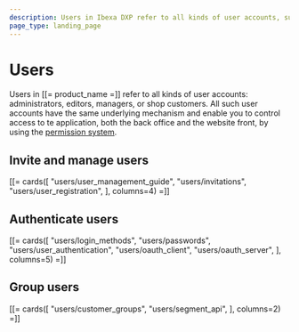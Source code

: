 ```yaml
---
description: Users in Ibexa DXP refer to all kinds of user accounts, such as administrators, editors, managers or shop customers.
page_type: landing_page
---
```


# Users

Users in [[= product_name =]] refer to all kinds of user accounts: administrators, editors, managers, or shop customers.
All such user accounts have the same underlying mechanism and enable you to control access to te application, both the back office and the website front, by using the [permission system](permissions.md).

## Invite and manage users

[[= cards([
"users/user_management_guide",
"users/invitations",
"users/user_registration",
], columns=4) =]]

## Authenticate users

[[= cards([
    "users/login_methods",
    "users/passwords",
    "users/user_authentication",
    "users/oauth_client",
    "users/oauth_server",
], columns=5) =]]

## Group users

[[= cards([
    "users/customer_groups",
    "users/segment_api",
], columns=2) =]]
